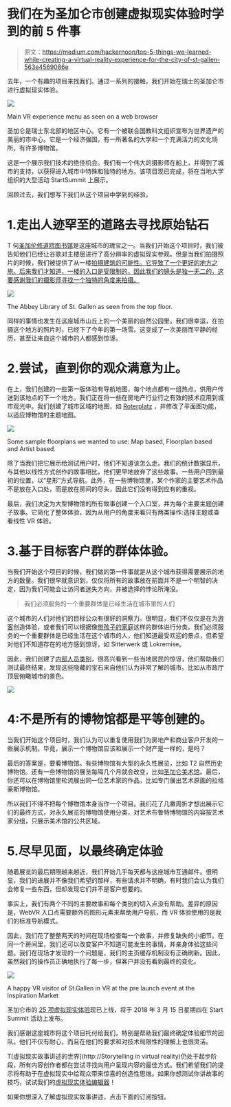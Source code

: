 # 我们在为圣加仑市创建虚拟现实体验时学到的前 5 件事

> 原文：<https://medium.com/hackernoon/top-5-things-we-learned-while-creating-a-virtual-reality-experience-for-the-city-of-st-gallen-563e4569086e>

去年，一个有趣的项目来找我们。通过一系列的接触，我们开始在瑞士的圣加仑市进行虚拟现实体验。

![](img/5fd81720d5e855a3988f5aa7c4d5c92a.png)

Main VR experience menu as seen on a web browser

圣加仑是瑞士东北部的地区中心。它有一个被联合国教科文组织宣布为世界遗产的美丽的市中心。它是一个经济强国，有一所著名的大学和一个充满活力的文化场所，有许多博物馆。

这是一个展示我们技术的绝佳机会。我们有一个伟大的摄影师在船上，并得到了城市的支持，以获得进入城市中特殊和独特的地方。该项目现已完成，将在当地大学组织的大型活动 StartSummit 上展示。

回顾过去，我们想写下我们从这个项目中学到的经验。

# 1.走出人迹罕至的道路去寻找原始钻石

T 何[圣加伦修道院图书馆](https://weavr.space/v/f/3ab299fb-ce36-40f8-83d9-958dc5d8c6b4)是这座城市的瑰宝之一。当我们开始这个项目时，我们被告知他们已经让谷歌对主楼层进行了高分辨率的虚拟现实参观。但是当我们拍摄照片的时候，我们被提供了从一楼[拍摄建筑的可能性。它导致了一个更好的地方之旅。后来我们才知道，一楼的入口是受限制的，因此我们的镜头是独一无二的，这要感谢我们的摄影师寻找一个独特的角度来拍摄。](https://weavr.space/v/f/26cb3567-82ef-43c5-9abd-13ea6f68e506)

![](img/9d8af4544d063aec459406d6556d9d22.png)

The Abbey Library of St. Gallen as seen from the top floor.

同样的事情也发生在这座城市山丘上的一个美丽的自然公园里。我们很幸运，在拍摄这个地方的照片时，已经下了今年的第一场雪。这变成了一次美丽而平静的经历，甚至让来自这个城市的人都感到惊讶。

# 2.尝试，直到你的观众满意为止。

在上，我们创建的一些第一版体验有导航地图，每个地点都有一组热点，供用户传送到该地点的下一个地方。我们正在将一些在房地产行业行之有效的技术应用到城市观光中。我们创建了城市区域的地图，如 [Roterplatz](https://weavr.space/v/f/52a5a925-7bbf-4d0a-9788-43c9897b304d) ，并修改了平面图功能，以适应博物馆的主题地图。

![](img/b4fca3a1399b1b6dd95ade07b95d5b25.png)

Some sample floorplans we wanted to use: Map based, Floorplan based and Artist based.

除了当我们把它展示给测试用户时，他们不知道该怎么走。我们的统计数据显示，与其他以线性方式创作的故事相比，他们更早地放弃了这些故事。一些用户回到最初的位置，以“星形”方式导航。此外，在一些博物馆里，某个作家的主要艺术作品不是放在入口处，而是放在房间的尽头，因此它们没有得到应有的重视。

最后，我们决定为大型博物馆的所有故事创建一个入口室，并为每个主要主题创建子故事。它简化了整体体验，因为从用户的角度来看只有两类操作:选择主题或查看线性 VR 体验。

# 3.基于目标客户群的群体体验。

当我们开始这个项目的时候，我们做的第一件事就是从这个城市获得需要展示的地方的数量。我们很早就意识到，仅仅将所有的故事放在前面并不是一个明智的决定，因为我们可能会让访问者迷失方向，并被选择的悖论所淹没。

> 我们必须服务的一个重要群体是已经生活在城市里的人们

这个城市的人们对他们的目标公众有很好的洞察力。很明显，我们不仅仅是在为[游客](https://weavr.space/v/w/be6a8996-826b-4746-9945-2f3036a002c7)创造体验，或者我们可以根据像[带孩子的家庭](https://weavr.space/v/w/45408d47-e75d-4a8a-8eeb-6e0484e92767)这样的群体进行分类。我们必须服务的一个重要群体是已经生活在这个城市的人，他们知道最受欢迎的景点，但希望对他们不知道存在的地方感到惊讶，如 Sitterwerk 或 Lokremise。

因此，我们创建了[内部人员类别](https://weavr.space/v/w/2cc5c7e2-9b7f-4b01-b827-f26961c62a24)，很高兴看到一些当地居民的惊讶，他们帮助我们测试最终结果，发现这些隐藏的宝石来自他们认为非常了解的城市。比如从市政厅顶层俯瞰城市的景色。

![](img/1e99435387cf3cbf50ee0f2b4e68fd89.png)

# 4:不是所有的博物馆都是平等创建的。

当我们开始这个项目时，我们认为可以重复使用我们为房地产和商业客户开发的一些展示机制。毕竟，展示一个博物馆应该和展示一个财产是一样的，是吗？

最后的答案是，要看博物馆。有些博物馆有大型的永久性展览，比如 T2 自然历史博物馆。还有一些博物馆的展览每隔几个月就会改变，比如[圣加仑美术馆](https://weavr.space/v/f/7f7da732-c64a-4fb3-9cc0-448166687dd2)。最后，你还可以在博物馆里轮流展出同一位艺术家的作品，比如专门展出艺术原画的拉格豪斯博物馆。

所以我们不得不把每个博物馆本身当作一个项目。我们花了几番周折才想出展示它们的最终方式，对永久展览的博物馆使用分类，对艺术布鲁特博物馆的内容按艺术家分组，只展示美术馆的公共区域。

# 5.尽早见面，以最终确定体验

随着展览的最后期限越来越近，我们开始几乎每天都与这座城市互通邮件。很明显，我们的进展并不像我们希望的那样，有些请求并不明确，有时我们会认为我们会修复一些东西，但却发现它们并不是客户想要的。

事实上，我们有两个不同的主要故事和每个类别的切入点没有帮助。差异的原因是，WebVR 入口点需要额外的图形元素来帮助用户导航，而 VR 体验使用的是我们的标准导航模式。

因此，我们花了整整两天的时间在现场检查每一个故事，并修复缺失的小细节。在同一个房间里，我们还可以改变客户不知道可能发生的事情，并亲身体验这些问题。我们在现场才发现的一个问题是，我们的主页缓存机制没有正确刷新。因此，虽然我们的操作员正确地执行了每一步，但客户并没有看到最终的变化。

![](img/ec4488e34fcb9228e00afd03e72b8613.png)

A happy VR visitor of St.Gallen in VR at the pre launch event at the Inspiration Market

圣加仑市的 [25 项虚拟现实体验](https://weavr.space/v/w/fae57e5a-1edb-468f-a0af-512ba67c8d55)现已上线，将于 2018 年 3 月 15 日星期四在 Start Summit 活动上发布。

我们感谢这座城市将这个项目托付给我们，特别是帮助我们最终确定体验细节的团队。他们不仅有耐心，而且在他们的要求和对技术局限性的理解上也很灵活。

T[虚拟现实故事讲述的世界](http://Storytelling in virtual reality)仍处于起步阶段，所有内容创作者都在尝试寻找向用户呈现内容的最佳方式。我们希望我们的提示将有助于在虚拟现实中给观众带来惊喜的创造性思维。如果你想测试你讲故事的技巧，试试我们的[虚拟现实体验编辑器](http://weavr.space/editor.aspx)！

如果你想深入了解虚拟现实故事讲述，点击下面的订阅按钮。